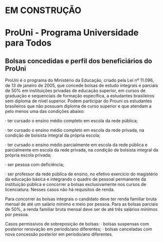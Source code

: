 # EM CONSTRUÇÃO

# ProUni - Programa Universidade para Todos
## Bolsas concedidas e perfil dos beneficiários do ProUni

ProUni é o programa do Ministério da Educação, criado pela Lei nº 11.096, de 13 de janeiro de
2005, que concede bolsas de estudo integrais e parciais de 50% em instituições privadas de
educação superior, em cursos de graduação e sequenciais de formação específica, a estudantes
brasileiros sem diploma de nível superior.
Podem participar do Prouni os estudantes brasileiros que não possuam diploma de curso superior
e que atendam a pelo menos uma das condições abaixo:

· ter cursado o ensino médio completo em escola da rede pública;

· ter cursado o ensino médio completo em escola da rede privada, na condição de bolsista
integral da própria escola;

· ter cursado o ensino médio parcialmente em escola da rede pública e parcialmente em
escola da rede privada, na condição de bolsista integral da própria escola privada;

· ser pessoa com deficiência;

· ser professor da rede pública de ensino, no efetivo exercício do magistério da educação
básica e integrando o quadro de pessoal permanente da instituição pública e concorrer a
bolsas exclusivamente nos cursos de licenciatura. Nesses casos não há requisitos de
renda.

Para concorrer às bolsas integrais o candidato deve ter renda familiar bruta mensal de até um
salário mínimo e meio por pessoa. Para as bolsas parciais de 50%, a renda familiar bruta mensal
deve ser de até três salários mínimos por pessoa.

Casos permissivos de sobreposição de bolsas:
· bolsas suspensas com posterior renovação em período/ano diferentes;
· bolsas canceladas com nova concessão posterior em período/ano diferentes.

